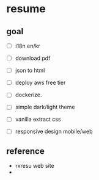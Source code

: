 # resume

## goal

- [ ] i18n en/kr
- [ ] download pdf
- [ ] json to html
- [ ] deploy aws free tier
- [ ] dockerize.
- [ ] simple dark/light theme
- [ ] vanilla extract css
- [ ] responsive design mobile/web


## reference
- rxresu web site
- 